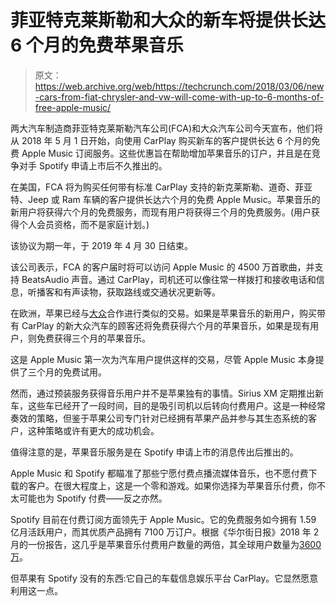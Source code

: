 # 菲亚特克莱斯勒和大众的新车将提供长达 6 个月的免费苹果音乐 

> 原文：<https://web.archive.org/web/https://techcrunch.com/2018/03/06/new-cars-from-fiat-chrysler-and-vw-will-come-with-up-to-6-months-of-free-apple-music/>

两大汽车制造商菲亚特克莱斯勒汽车公司(FCA)和大众汽车公司今天宣布，他们将从 2018 年 5 月 1 日开始，向使用 CarPlay 购买新车的客户提供长达 6 个月的免费 Apple Music 订阅服务。这些优惠旨在帮助增加苹果音乐的订户，并且是在竞争对手 Spotify 申请上市后不久推出的。

在美国，FCA 将为购买任何带有标准 CarPlay 支持的新克莱斯勒、道奇、菲亚特、Jeep 或 Ram 车辆的客户提供长达六个月的免费 Apple Music。苹果音乐的新用户将获得六个月的免费服务，而现有用户将获得三个月的免费服务。(用户获得个人会员资格，而不是家庭计划。)

该协议为期一年，于 2019 年 4 月 30 日结束。

该公司表示，FCA 的客户届时将可以访问 Apple Music 的 4500 万首歌曲，并支持 BeatsAudio 声音。通过 CarPlay，司机还可以像往常一样拨打和接收电话和信息，听播客和有声读物，获取路线或交通状况更新等。

在欧洲，苹果已经与[大众](https://web.archive.org/web/20221206040537/https://www.automotiveworld.com/news-releases/volkswagen-announces-new-apple-music-offer-carplay/)合作进行类似的交易。如果是苹果音乐的新用户，购买带有 CarPlay 的新大众汽车的顾客还将免费获得六个月的苹果音乐，如果是现有用户，则免费获得三个月的苹果音乐。

这是 Apple Music 第一次为汽车用户提供这样的交易，尽管 Apple Music 本身提供了三个月的免费试用。

然而，通过预装服务获得音乐用户并不是苹果独有的事情。Sirius XM 定期推出新车，这些车已经开了一段时间，目的是吸引司机以后转向付费用户。这是一种经常奏效的策略，但鉴于苹果公司专门针对已经拥有苹果产品并参与其生态系统的客户，这种策略或许有更大的成功机会。

值得注意的是，苹果音乐服务是在 Spotify 申请上市的消息传出后推出的。

Apple Music 和 Spotify 都瞄准了那些宁愿付费点播流媒体音乐，也不愿付费下载的客户。在很大程度上，这是一个零和游戏。如果你选择为苹果音乐付费，你不太可能也为 Spotify 付费——反之亦然。

Spotify 目前在付费订阅方面领先于 Apple Music。它的免费服务如今拥有 1.59 亿月活跃用户，而其优质产品拥有 7100 万订户。根据《华尔街日报》2018 年 2 月的一份报告，这几乎是苹果音乐付费用户数量的两倍，其全球用户数量为[3600 万](https://web.archive.org/web/20221206040537/https://www.wsj.com/articles/apple-music-on-track-to-overtake-spotify-in-u-s-subscribers-1517745720)。

但苹果有 Spotify 没有的东西:它自己的车载信息娱乐平台 CarPlay。它显然愿意利用这一点。